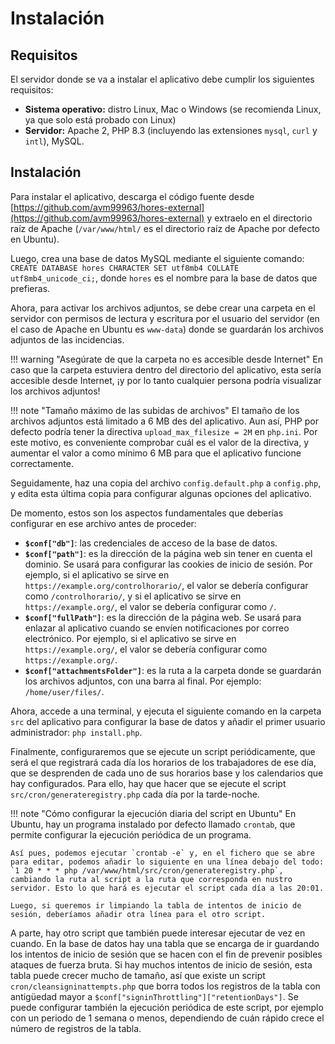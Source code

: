 # Instalación
## Requisitos
El servidor donde se va a instalar el aplicativo debe cumplir los siguientes requisitos:

* **Sistema operativo:** distro Linux, Mac o Windows (se recomienda Linux, ya que solo está probado con Linux)
* **Servidor:** Apache 2, PHP 8.3 (incluyendo las extensiones `mysql`, `curl` y `intl`), MySQL.

## Instalación
Para instalar el aplicativo, descarga el código fuente desde [https://github.com/avm99963/hores-external](https://github.com/avm99963/hores-external) y extraelo en el directorio raíz de Apache (`/var/www/html/` es el directorio raíz de Apache por defecto en Ubuntu).

Luego, crea una base de datos MySQL mediante el siguiente comando: `CREATE DATABASE hores CHARACTER SET utf8mb4 COLLATE utf8mb4_unicode_ci;`, donde `hores` es el nombre para la base de datos que prefieras.

Ahora, para activar los archivos adjuntos, se debe crear una carpeta en el servidor con permisos de lectura y escritura por el usuario del servidor (en el caso de Apache en Ubuntu es `www-data`) donde se guardarán los archivos adjuntos de las incidencias.

!!! warning "Asegúrate de que la carpeta no es accesible desde Internet"
    En caso que la carpeta estuviera dentro del directorio del aplicativo, esta sería accesible desde Internet, ¡y por lo tanto cualquier persona podría visualizar los archivos adjuntos!

!!! note "Tamaño máximo de las subidas de archivos"
    El tamaño de los archivos adjuntos está limitado a 6 MB des del aplicativo. Aun así, PHP por defecto podría tener la directiva `upload_max_filesize = 2M` en `php.ini`. Por este motivo, es conveniente comprobar cuál es el valor de la directiva, y aumentar el valor a como mínimo 6 MB para que el aplicativo funcione correctamente.

Seguidamente, haz una copia del archivo `config.default.php` a `config.php`, y edita esta última copia para configurar algunas opciones del aplicativo.

De momento, estos son los aspectos fundamentales que deberías configurar en ese archivo antes de proceder:

* **`$conf["db"]`**: las credenciales de acceso de la base de datos.
* **`$conf["path"]`**: es la dirección de la página web sin tener en cuenta el dominio. Se usará para configurar las cookies de inicio de sesión. Por ejemplo, si el aplicativo se sirve en `https://example.org/controlhorario/`, el valor se debería configurar como `/controlhorario/`, y si el aplicativo se sirve en `https://example.org/`, el valor se debería configurar como `/`.
* **`$conf["fullPath"]`**: es la dirección de la página web. Se usará para enlazar al aplicativo cuando se envíen notificaciones por correo electrónico. Por ejemplo, si el aplicativo se sirve en `https://example.org/`, el valor se debería configurar como `https://example.org/`.
* **`$conf["attachmentsFolder"]`**: es la ruta a la carpeta donde se guardarán los archivos adjuntos, con una barra al final. Por ejemplo: `/home/user/files/`.

Ahora, accede a una terminal, y ejecuta el siguiente comando en la carpeta `src` del aplicativo para configurar la base de datos y añadir el primer usuario administrador: `php install.php`.

Finalmente, configuraremos que se ejecute un script periódicamente, que será el que registrará cada día los horarios de los trabajadores de ese día, que se desprenden de cada uno de sus horarios base y los calendarios que hay configurados. Para ello, hay que hacer que se ejecute el script `src/cron/generateregistry.php` cada día por la tarde-noche.

!!! note "Cómo configurar la ejecución diaria del script en Ubuntu"
    En Ubuntu, hay un programa instalado por defecto llamado `crontab`, que permite configurar la ejecución periódica de un programa.

    Así pues, podemos ejecutar `crontab -e` y, en el fichero que se abre para editar, podemos añadir lo siguiente en una línea debajo del todo: `1 20 * * * php /var/www/html/src/cron/generateregistry.php`, cambiando la ruta al script a la ruta que corresponda en nustro servidor. Esto lo que hará es ejecutar el script cada día a las 20:01.

    Luego, si queremos ir limpiando la tabla de intentos de inicio de sesión, deberíamos añadir otra línea para el otro script.

A parte, hay otro script que también puede interesar ejecutar de vez en cuando. En la base de datos hay una tabla que se encarga de ir guardando los intentos de inicio de sesión que se hacen con el fin de prevenir posibles ataques de fuerza bruta. Si hay muchos intentos de inicio de sesión, esta tabla puede crecer mucho de tamaño, así que existe un script `cron/cleansigninattempts.php` que borra todos los registros de la tabla con antigüedad mayor a `$conf["signinThrottling"]["retentionDays"]`. Se puede configurar también la ejecución periódica de este script, por ejemplo con un periodo de 1 semana o menos, dependiendo de cuán rápido crece el número de registros de la tabla.
